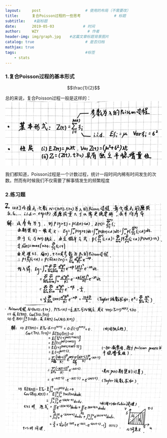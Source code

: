 ```yaml
---
layout:     post                    # 使用的布局（不需要改）
title:      复合Poisson过程的一些思考               # 标题 
subtitle:    #副标题
date:       2019-05-03             # 时间
author:     WZY                      # 作者
header-img: img/graph.jpg    #这篇文章标题背景图片
catalog: true                       # 是否归档
mathjax: true
tags:                               #标签
    - stats
--- 
```


### 1.复合Poisson过程的基本形式

$$\frac{1}{2}$$

总的来说，复合Poisson过程一般是这样的：
![](https://github.com/Tinky2013/My-class-expansion/raw/master/img/071-7477-1.JPG)

我们都知道，Poisson过程是一个计数过程，统计一段时间内稀有时间发生的次数。然而有时候我们不仅需要了解事情发生的频繁程度

### 2.练习题

![](https://github.com/Tinky2013/My-class-expansion/raw/master/img/071-7477-2.JPG)
![](https://github.com/Tinky2013/My-class-expansion/raw/master/img/071-7477-3.JPG)
